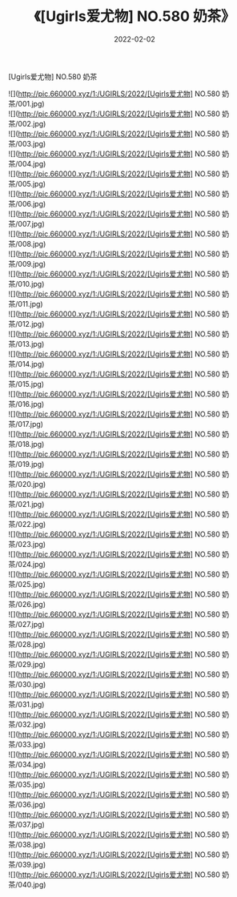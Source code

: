 ﻿---
layout: post
title:  《[Ugirls爱尤物] NO.580 奶茶》
date:   2022-02-02
img: http://pic.660000.xyz/1:/UGIRLS/2022/[Ugirls爱尤物] NO.580 奶茶/000.jpg
categories: [美女, 清纯, 唯美]
---

[Ugirls爱尤物] NO.580 奶茶

 ![](http://pic.660000.xyz/1:/UGIRLS/2022/[Ugirls爱尤物] NO.580 奶茶/001.jpg) <br>![](http://pic.660000.xyz/1:/UGIRLS/2022/[Ugirls爱尤物] NO.580 奶茶/002.jpg) <br>![](http://pic.660000.xyz/1:/UGIRLS/2022/[Ugirls爱尤物] NO.580 奶茶/003.jpg) <br>![](http://pic.660000.xyz/1:/UGIRLS/2022/[Ugirls爱尤物] NO.580 奶茶/004.jpg) <br>![](http://pic.660000.xyz/1:/UGIRLS/2022/[Ugirls爱尤物] NO.580 奶茶/005.jpg) <br>![](http://pic.660000.xyz/1:/UGIRLS/2022/[Ugirls爱尤物] NO.580 奶茶/006.jpg) <br>![](http://pic.660000.xyz/1:/UGIRLS/2022/[Ugirls爱尤物] NO.580 奶茶/007.jpg) <br>![](http://pic.660000.xyz/1:/UGIRLS/2022/[Ugirls爱尤物] NO.580 奶茶/008.jpg) <br>![](http://pic.660000.xyz/1:/UGIRLS/2022/[Ugirls爱尤物] NO.580 奶茶/009.jpg) <br>![](http://pic.660000.xyz/1:/UGIRLS/2022/[Ugirls爱尤物] NO.580 奶茶/010.jpg) <br>![](http://pic.660000.xyz/1:/UGIRLS/2022/[Ugirls爱尤物] NO.580 奶茶/011.jpg) <br>![](http://pic.660000.xyz/1:/UGIRLS/2022/[Ugirls爱尤物] NO.580 奶茶/012.jpg) <br>![](http://pic.660000.xyz/1:/UGIRLS/2022/[Ugirls爱尤物] NO.580 奶茶/013.jpg) <br>![](http://pic.660000.xyz/1:/UGIRLS/2022/[Ugirls爱尤物] NO.580 奶茶/014.jpg) <br>![](http://pic.660000.xyz/1:/UGIRLS/2022/[Ugirls爱尤物] NO.580 奶茶/015.jpg) <br>![](http://pic.660000.xyz/1:/UGIRLS/2022/[Ugirls爱尤物] NO.580 奶茶/016.jpg) <br>![](http://pic.660000.xyz/1:/UGIRLS/2022/[Ugirls爱尤物] NO.580 奶茶/017.jpg) <br>![](http://pic.660000.xyz/1:/UGIRLS/2022/[Ugirls爱尤物] NO.580 奶茶/018.jpg) <br>![](http://pic.660000.xyz/1:/UGIRLS/2022/[Ugirls爱尤物] NO.580 奶茶/019.jpg) <br>![](http://pic.660000.xyz/1:/UGIRLS/2022/[Ugirls爱尤物] NO.580 奶茶/020.jpg) <br>![](http://pic.660000.xyz/1:/UGIRLS/2022/[Ugirls爱尤物] NO.580 奶茶/021.jpg) <br>![](http://pic.660000.xyz/1:/UGIRLS/2022/[Ugirls爱尤物] NO.580 奶茶/022.jpg) <br>![](http://pic.660000.xyz/1:/UGIRLS/2022/[Ugirls爱尤物] NO.580 奶茶/023.jpg) <br>![](http://pic.660000.xyz/1:/UGIRLS/2022/[Ugirls爱尤物] NO.580 奶茶/024.jpg) <br>![](http://pic.660000.xyz/1:/UGIRLS/2022/[Ugirls爱尤物] NO.580 奶茶/025.jpg) <br>![](http://pic.660000.xyz/1:/UGIRLS/2022/[Ugirls爱尤物] NO.580 奶茶/026.jpg) <br>![](http://pic.660000.xyz/1:/UGIRLS/2022/[Ugirls爱尤物] NO.580 奶茶/027.jpg) <br>![](http://pic.660000.xyz/1:/UGIRLS/2022/[Ugirls爱尤物] NO.580 奶茶/028.jpg) <br>![](http://pic.660000.xyz/1:/UGIRLS/2022/[Ugirls爱尤物] NO.580 奶茶/029.jpg) <br>![](http://pic.660000.xyz/1:/UGIRLS/2022/[Ugirls爱尤物] NO.580 奶茶/030.jpg) <br>![](http://pic.660000.xyz/1:/UGIRLS/2022/[Ugirls爱尤物] NO.580 奶茶/031.jpg) <br>![](http://pic.660000.xyz/1:/UGIRLS/2022/[Ugirls爱尤物] NO.580 奶茶/032.jpg) <br>![](http://pic.660000.xyz/1:/UGIRLS/2022/[Ugirls爱尤物] NO.580 奶茶/033.jpg) <br>![](http://pic.660000.xyz/1:/UGIRLS/2022/[Ugirls爱尤物] NO.580 奶茶/034.jpg) <br>![](http://pic.660000.xyz/1:/UGIRLS/2022/[Ugirls爱尤物] NO.580 奶茶/035.jpg) <br>![](http://pic.660000.xyz/1:/UGIRLS/2022/[Ugirls爱尤物] NO.580 奶茶/036.jpg) <br>![](http://pic.660000.xyz/1:/UGIRLS/2022/[Ugirls爱尤物] NO.580 奶茶/037.jpg) <br>![](http://pic.660000.xyz/1:/UGIRLS/2022/[Ugirls爱尤物] NO.580 奶茶/038.jpg) <br>![](http://pic.660000.xyz/1:/UGIRLS/2022/[Ugirls爱尤物] NO.580 奶茶/039.jpg) <br>![](http://pic.660000.xyz/1:/UGIRLS/2022/[Ugirls爱尤物] NO.580 奶茶/040.jpg) <br>